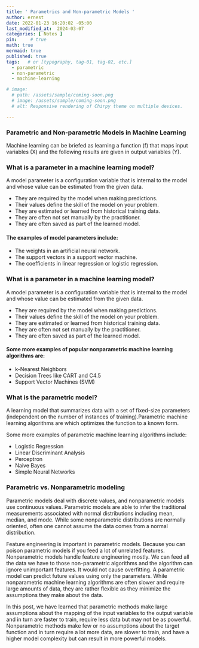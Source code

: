 ```yaml
---
title: ' Parametrics and Non-parametric Models '
author: ernest
date: 2022-01-23 16:20:02 -05:00
last_modified_at:  2024-03-07
categories: [ Notes ]
pin:     # true
math: true
mermaid: true
published: true
tags:   # or [typography, tag-01, tag-02, etc.]
  - parametric
  - non-parametric
  - machine-learning

# image: 
  # path: /assets/sample/coming-soon.png
  # image: /assets/sample/coming-soon.png
  # alt: Responsive rendering of Chirpy theme on multiple devices.

---
```




### Parametric and Non-parametric Models in Machine Learning


Machine learning can be briefed as learning a function (f) that maps input variables (X) and the following results are given in output variables (Y).



### What is a parameter in a machine learning model?

A model parameter is a configuration variable that is internal to the model and whose value can be estimated from the given data.

- They are required by the model when making predictions.
- Their values define the skill of the model on your problem.
- They are estimated or learned from historical training data.
- They are often not set manually by the practitioner.
- They are often saved as part of the learned model.

#### The examples of model parameters include:

- The weights in an artificial neural network.
- The support vectors in a support vector machine.
- The coefficients in linear regression or logistic regression.



### What is a parameter in a machine learning model?

A model parameter is a configuration variable that is internal to the model and whose value can be estimated from the given data.

- They are required by the model when making predictions.
- Their values define the skill of the model on your problem.
- They are estimated or learned from historical training data.
- They are often not set manually by the practitioner.
- They are often saved as part of the learned model.

#### Some more examples of popular nonparametric machine learning algorithms are:

- k-Nearest Neighbors
- Decision Trees like CART and C4.5
- Support Vector Machines (SVM)





### What is the parametric model?

A learning model that summarizes data with a set of fixed-size parameters (independent on the number of instances of training).Parametric machine learning algorithms are which optimizes the function to a known form.

Some more examples of parametric machine learning algorithms include:

- Logistic Regression
- Linear Discriminant Analysis
- Perceptron
- Naive Bayes
- Simple Neural Networks



### Parametric vs. Nonparametric modeling

Parametric models deal with discrete values, and nonparametric models use continuous values.
Parametric models are able to infer the traditional measurements associated with normal distributions including mean, median, and mode. While some nonparametric distributions are normally oriented, often one cannot assume the data comes from a normal distribution.

Feature engineering is important in parametric models. Because you can poison parametric models if you feed a lot of unrelated features. Nonparametric models handle feature engineering mostly. We can feed all the data we have to those non-parametric algorithms and the algorithm can ignore unimportant features. It would not cause overfitting.
A parametric model can predict future values using only the parameters. While nonparametric machine learning algorithms are often slower and require large amounts of data, they are rather flexible as they minimize the assumptions they make about the data.

In this post, we have learned that parametric methods make large assumptions about the mapping of the input variables to the output variable and in turn are faster to train, require less data but may not be as powerful. Nonparametric methods make few or no assumptions about the target function and in turn require a lot more data, are slower to train, and have a higher model complexity but can result in more powerful models.








